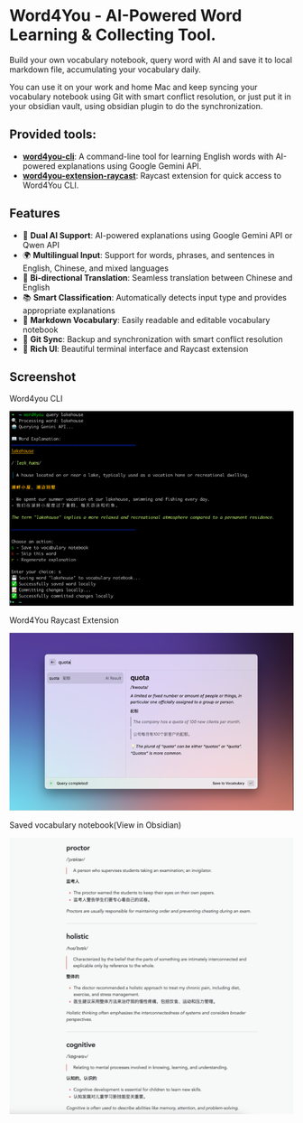 # Word4You - AI-Powered Word Learning & Collecting Tool.

Build your own vocabulary notebook, query word with AI and save it to local markdown file, accumulating your vocabulary
daily.

You can use it on your work and home Mac and keep syncing your vocabulary notebook using Git with smart conflict
resolution,
or just put it in your obsidian vault, using obsidian plugin to do the synchronization.

## Provided tools:

- **[word4you-cli](./word4you-cli/README.md)**: A command-line tool for learning English words with AI-powered
  explanations using Google Gemini API.
- **[word4you-extension-raycast](./word4you-extension-raycast/README.md)**: Raycast extension for quick access to
  Word4You CLI.

## Features

- 🤖 **Dual AI Support**: AI-powered explanations using Google Gemini API or Qwen API
- 🌍 **Multilingual Input**: Support for words, phrases, and sentences in English, Chinese, and mixed languages
- 🔄 **Bi-directional Translation**: Seamless translation between Chinese and English
- 📚 **Smart Classification**: Automatically detects input type and provides appropriate explanations
- 📝 **Markdown Vocabulary**: Easily readable and editable vocabulary notebook
- 🔄 **Git Sync**: Backup and synchronization with smart conflict resolution
- 🎨 **Rich UI**: Beautiful terminal interface and Raycast extension

## Screenshot
Word4you CLI

<img src="./word4you-cli/media/screenshot-1.png" width=800 />

Word4You Raycast Extension

<img src="./word4you-extension-raycast/media/screenshot-1.png" width=800 />

Saved vocabulary notebook(View in Obsidian)

<img src="./word4you-cli/media/screenshot-2.png" width=800 />